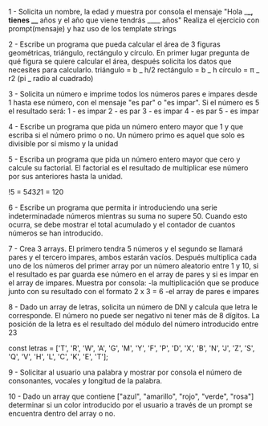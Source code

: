 1 - Solicita un nombre, la edad y muestra por consola el mensaje "Hola \_**\_, tienes \_\_** años y el año que viene tendrás \_\_\_\_ años" Realiza el ejercicio con prompt(mensaje) y haz uso de los template strings

2 - Escribe un programa que pueda calcular el área de 3 figuras geométricas, triángulo, rectángulo y círculo. En primer lugar pregunta de qué figura se quiere calcular el área, después solicita los datos que necesites para calcularlo. triángulo = b _ h/2 rectángulo = b _ h círculo = π _ r2 (pi _ radio al cuadrado)

3 - Solicita un número e imprime todos los números pares e impares desde 1 hasta ese número, con el mensaje "es par" o "es impar". Si el número es 5 el resultado será:
1 - es impar
2 - es par
3 - es impar
4 - es par
5 - es impar

4 - Escribe un programa que pida un número entero mayor que 1 y que escriba si el número primo o no. Un número primo es aquel que solo es divisible por sí mismo y la unidad

5 - Escriba un programa que pida un número entero mayor que cero y calcule su factorial. El factorial es el resultado de multiplicar ese número por sus anteriores hasta la unidad.

!5 = 5*4*3*2*1 = 120

6 - Escribe un programa que permita ir introduciendo una serie indeterminadade números mientras su suma no supere 50. Cuando esto ocurra, se debe mostrar el total acumulado y el contador de cuantos números se han introducido.

7 - Crea 3 arrays. El primero tendra 5 números y el segundo se llamará pares y el tercero impares, ambos estarán vacíos. Después multiplica cada uno de los números del primer array por un número aleatorio entre 1 y 10, si el resultado es par guarda ese número en el array de pares y si es impar en el array de impares. Muestra por consola: -la multiplicación que se produce junto con su resultado con el formato 2 x 3 = 6 -el array de pares e impares

8 - Dado un array de letras, solicita un número de DNI y calcula que letra le corresponde. El número no puede ser negativo ni tener más de 8 dígitos. La posición de la letra es el resultado del módulo del número introducido entre 23

const letras = ['T', 'R', 'W', 'A', 'G', 'M', 'Y', 'F', 'P', 'D', 'X', 'B', 'N', 'J', 'Z', 'S', 'Q', 'V', 'H', 'L', 'C', 'K', 'E', 'T'];

9 - Solicitar al usuario una palabra y mostrar por consola el número de consonantes, vocales y longitud de la palabra.

10 - Dado un array que contiene ["azul", "amarillo", "rojo", "verde", "rosa"] determinar si un color introducido por el usuario a través de un prompt se encuentra dentro del array o no.
